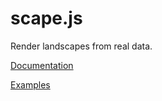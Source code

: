 scape.js
========

Render landscapes from real data.

[Documentation](docs.scapejs.rocks)

[Examples](examples.scapejs.rocks)
